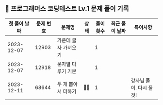 ## 🚀 프로그래머스 코딩테스트 Lv.1 문제 풀이 기록

| **첫 풀이 날짜** | **문제 번호** | **문제명**     | **상태** | **풀이 횟수** | **최근 풀이 날짜** | **특이사항**        |
|-------------|-----------|-------------|--------|-----------|--------------|-----------------|
| 2023-12-07  | 12903     | 가운데 글자 가져오기 |        | 1         |              |                 |
| 2023-12-07  | 12918     | 문자열 다루기 기본  |        | 1         |              |                 |
| 2023-12-11  | 68644     | 두 개 뽑아서 더하기 | 🤔🤔   | 1         |              | 강사님 풀이. 다시 풀 것! |

